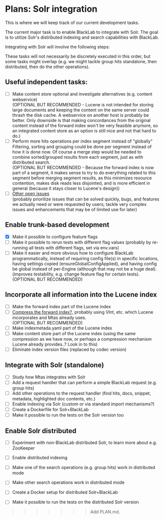 # Plans: Solr integration

This is where we will keep track of our current development tasks.

The current major task is to enable BlackLab to integrate with Solr. The goal is to utilize Solr's distributed indexing and search capabilities with BlackLab.

Integrating with Solr will involve the following steps:

These tasks will not necessarily be discretely executed in this order, but some tasks might overlap (e.g. we might tackle group hits standalone, then distributed, then do the other operations).

## Useful independent tasks:

- [ ] Make content store optional and investigate alternatives (e.g. content webservice)<br>(OPTIONAL BUT RECOMMENDED - Lucene is not intended for storing large documents and keeping the content on the same server could thrash the disk cache. A webservice on another host is probably be better. Only downside is that making concordances from the original content instead of the forward index won't be very feasible anymore, so an integrated content store as an option is still nice and not that hard to do.)
- [ ] Perform more hits operations per index segment instead of "globally"<br> Filtering, sorting and grouping could be done per segment instead of how it is done now. Of course a merge step would be needed to combine sorted/grouped results from each segment, just as with distributed search.<br>
  (OPTIONAL BUT RECOMMENDED - Because the forward index is now part of a segment, it makes sense to try to do everything related to this segment before merging segment results, as this minimizes resource contention, makes disk reads less disjointed, and is more efficient in general (because it stays closer to Lucene's design))
- [ ] [Other open issues](https://github.com/INL/BlackLab/issues)<br>
  (probably prioritize issues that can be solved quickly, bugs, and features we actually need or were requested by users; tackle very complex issues and enhancements that may be of limited use for later)

## Enable trunk-based development

- [x] Make it possible to configure feature flags
- [ ] Make it possible to rerun tests with different flag values (probably by re-running all tests with different flags, set via env.vars)
- [ ] Make it easier and more obvious how to configure BlackLab programmatically, instead of requiring config file(s) in specific locations, having settings copied (ensureGlobalConfigApplied), and having config be global instead of per-Engine (although that may not be a huge deal). (improves testability, e.g. change feature flag for certain tests).<br>(OPTIONAL BUT RECOMMENDED)

## Incorporate all information into the Lucene index

- [ ] Make the forward index part of the Lucene index
- [ ] [Compress the forward index?](https://github.com/INL/BlackLab/issues/289), probably using VInt, etc. which Lucene incorporates and Mtas already uses.<br>(OPTIONAL BUT RECOMMENDED)
- [ ] Make indexmetada.yaml part of the Lucene index
- [ ] Make content store part of the Lucene index (using the same compression as we have now, or perhaps a compression mechanism Lucene already provides..? Look in to this)
- [ ] Eliminate index version files (replaced by codec version)

## Integrate with Solr (standalone)

- [ ] Study how Mtas integrates with Solr
- [ ] Add a request handler that can perform a simple BlackLab request (e.g. group hits)
- [ ] Add other operations to the request handler (find hits, docs, snippet, metadata, highlighted doc contents, etc.)
- [ ] Enable indexing via Solr (custom or via standard import mechanisms?)
- [ ] Create a Dockerfile for Solr+BlackLab
- [ ] Make it possible to run the tests on the Solr version too

## Enable Solr distributed

- [ ] Experiment with non-BlackLab distributed Solr, to learn more about e.g. ZooKeeper
- [ ] Enable distributed indexing
- [ ] Make one of the search operations (e.g. group hits) work in distributed mode
- [ ] Make other search operations work in distributed mode
- [ ] Create a Docker setup for distributed Solr+BlackLab
- [ ] Make it possible to run the tests on the distributed Solr version


>>>>>>> Add PLAN.md.
